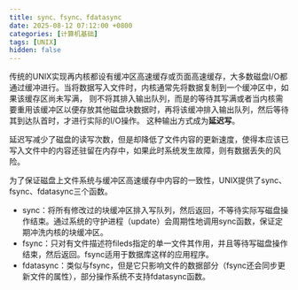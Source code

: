 ```yaml
---
title: sync、fsync、fdatasync
date: 2025-08-12 07:12:00 +0800
categories: [计算机基础]
tags: [UNIX]
hidden: false
---
```


传统的UNIX实现再内核都设有缓冲区高速缓存或页面高速缓存，大多数磁盘I/O都通过缓冲进行。当将数据写入文件时，内核通常先将数据复制到一个缓冲区中，如果该缓存区尚未写满，
则不将其排入输出队列，而是的等待其写满或者当内核需要重用该缓冲区以便存放其他磁盘块数据时，再将该缓冲排入输出队列，然后等待其到达队首时，才进行实际的I/O操作。
这种输出方式成为**延迟写**。

延迟写减少了磁盘的读写次数，但是却降低了文件内容的更新速度，使得本应该已写入文件中的内容还驻留在内存中，如果此时系统发生故障，则有数据丢失的风险。

为了保证磁盘上文件系统与缓冲区高速缓存中内容的一致性，UNIX提供了sync、fsync、fdatasync三个函数。

- sync：将所有修改过的块缓冲区排入写队列，然后返回，不等待实际写磁盘操作结束。通过系统的守护进程（update）会周期性地调用sync函数，保证定期冲洗内核的块缓冲区。
- fsync：只对有文件描述符fileds指定的单一文件其作用，并且等待写磁盘操作结束，然后返回。fsync适用于数据库这样的应用程序。
- fdatasync：类似与fsync，但是它只影响文件的数据部分（fsync还会同步更新文件的属性），部分操作系统不支持fdatasync函数。
